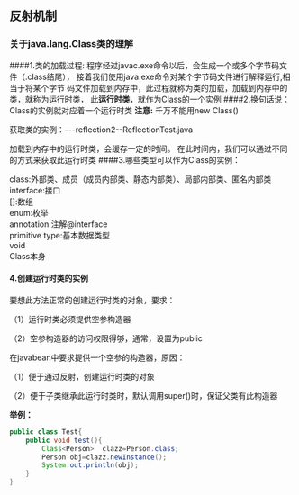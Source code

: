 ## 反射机制
### 关于java.lang.Class类的理解
####1.类的加载过程:
程序经过javac.exe命令以后，会生成一个或多个字节码文件（.class结尾），
接着我们使用java.exe命令对某个字节码文件进行解释运行,相当于将某个字节
码文件加载到内存中，此过程就称为类的加载，加载到内存中的类，就称为运行时类，
此**运行时类**，就作为Class的一个实例
####2.换句话说：Class的实例就对应着一个运行时类
**注意:** 千万不能用new Class()

获取类的实例：---reflection2--ReflectionTest.java

加载到内存中的运行时类，会缓存一定的时间。
在此时间内，我们可以通过不同的方式来获取此运行时类
####3.哪些类型可以作为Class的实例：

class:外部类、成员（成员内部类、静态内部类）、局部内部类、匿名内部类
interface:接口  
[]:数组  
enum:枚举  
annotation:注解@interface  
primitive type:基本数据类型  
void  
Class本身
#### 4.创建运行时类的实例
 要想此方法正常的创建运行时类的对象，要求：
 
 （1）运行时类必须提供空参构造器 
 
（2）空参构造器的访问权限得够，通常，设置为public  

 在javabean中要求提供一个空参的构造器，原因：
 
（1）便于通过反射，创建运行时类的对象

（2）便于子类继承此运行时类时，默认调用super()时，保证父类有此构造器

**举例：**
```java
public class Test{
    public void test(){
        Class<Person>  clazz=Person.class;
        Person obj=clazz.newInstance();
        System.out.println(obj);
    }
}
```




